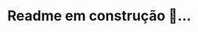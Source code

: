 <!--# Projeto-Portfolio
Projeto de portfólio simples, para treinamento de estruturação com html e media queries com css. -->

# Readme em construção 🚧...

